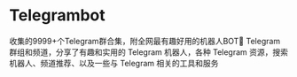 # Telegrambot
收集的9999+个Telegram群合集，附全网最有趣好用的机器人BOT🤖 Telegram 群组和频道，分享了有趣和实用的 Telegram 机器人，各种 Telegram 资源，搜索机器人、频道推荐、以及一些与 Telegram 相关的工具和服务

